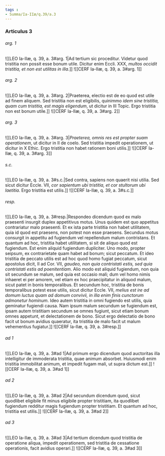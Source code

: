 ```yaml
---
tags : 
- Summa/Ia-IIæ/q.39/a.3
---
```


### Articulus 3

###### arg. 1
![[LEO Ia-IIæ, q. 39, a. 3#arg. 1|Ad tertium sic proceditur. Videtur quod tristitia non possit esse bonum utile. Dicitur enim Eccli. XXX, *multos occidit tristitia, et non est utilitas in illa*.]]
![[CERF Ia-IIæ, q. 39, a. 3#arg. 1]]

###### arg. 2
![[LEO Ia-IIæ, q. 39, a. 3#arg. 2|Praeterea, electio est de eo quod est utile ad finem aliquem. Sed tristitia non est eligibilis, quinimmo *idem sine tristitia, quam cum tristitia, est magis eligendum*, ut dicitur in III Topic. Ergo tristitia non est bonum utile.]]
![[CERF Ia-IIæ, q. 39, a. 3#arg. 2]]

###### arg. 3
![[LEO Ia-IIæ, q. 39, a. 3#arg. 3|*Praeterea, omnis res est propter suam operationem*, ut dicitur in II de coelo. Sed tristitia impedit operationem, ut dicitur in X Ethic. Ergo tristitia non habet rationem boni utilis.]]
![[CERF Ia-IIæ, q. 39, a. 3#arg. 3]]

###### s.c.
![[LEO Ia-IIæ, q. 39, a. 3#s.c.|Sed contra, sapiens non quaerit nisi utilia. Sed sicut dicitur Eccle. VII, *cor sapientum ubi tristitia, et cor stultorum ubi laetitia*. Ergo tristitia est utilis.]]
![[CERF Ia-IIæ, q. 39, a. 3#s.c.]]

###### resp.
![[LEO Ia-IIæ, q. 39, a. 3#resp.|Respondeo dicendum quod ex malo praesenti insurgit duplex appetitivus motus. Unus quidem est quo appetitus contrariatur malo praesenti. Et ex ista parte tristitia non habet utilitatem, quia id quod est praesens, non potest non esse praesens. Secundus motus consurgit in appetitu ad fugiendum vel repellendum malum contristans. Et quantum ad hoc, tristitia habet utilitatem, si sit de aliquo quod est fugiendum. Est enim aliquid fugiendum dupliciter. Uno modo, propter seipsum, ex contrarietate quam habet ad bonum; sicut peccatum. Et ideo tristitia de peccato utilis est ad hoc quod homo fugiat peccatum, sicut apostolus dicit, II ad Cor. VII, *gaudeo, non quia contristati estis, sed quia contristati estis ad poenitentiam*. Alio modo est aliquid fugiendum, non quia sit secundum se malum, sed quia est occasio mali; dum vel homo nimis inhaeret ei per amorem, vel etiam ex hoc praecipitatur in aliquod malum, sicut patet in bonis temporalibus. Et secundum hoc, tristitia de bonis temporalibus potest esse utilis, sicut dicitur Eccle. VII, *melius est ire ad domum luctus quam ad domum convivii, in illa enim finis cunctorum admonetur hominum*. Ideo autem tristitia in omni fugiendo est utilis, quia geminatur fugiendi causa. Nam ipsum malum secundum se fugiendum est, ipsam autem tristitiam secundum se omnes fugiunt, sicut etiam bonum omnes appetunt, et delectationem de bono. Sicut ergo delectatio de bono facit ut bonum avidius quaeratur, ita tristitia de malo facit ut malum vehementius fugiatur.]]
![[CERF Ia-IIæ, q. 39, a. 3#resp.]]

###### ad 1
![[LEO Ia-IIæ, q. 39, a. 3#ad 1|Ad primum ergo dicendum quod auctoritas illa intelligitur de immoderata tristitia, quae animum absorbet. Huiusmodi enim tristitia immobilitat animum, et impedit fugam mali, ut supra dictum est.]]
![[CERF Ia-IIæ, q. 39, a. 3#ad 1]]

###### ad 2
![[LEO Ia-IIæ, q. 39, a. 3#ad 2|Ad secundum dicendum quod, sicut quodlibet eligibile fit minus eligibile propter tristitiam, ita quodlibet fugiendum redditur magis fugiendum propter tristitiam. Et quantum ad hoc, tristitia est utilis.]]
![[CERF Ia-IIæ, q. 39, a. 3#ad 2]]

###### ad 3
![[LEO Ia-IIæ, q. 39, a. 3#ad 3|Ad tertium dicendum quod tristitia de operatione aliqua, impedit operationem, sed tristitia de cessatione operationis, facit avidius operari.]]
![[CERF Ia-IIæ, q. 39, a. 3#ad 3]]

